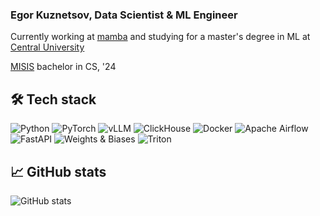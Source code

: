 ### Egor Kuznetsov, Data Scientist & ML Engineer

Currently working at [mamba](https://wamba.com/en) and studying for a master's degree in ML at [Central University](https://centraluniversity.ru/)

[MISIS](https://misis.ru/) bachelor in CS, '24

## 🛠️ Tech stack
![Python](https://img.shields.io/badge/-Python-3776AB?style=flat-square&logo=python&logoColor=white)
![PyTorch](https://img.shields.io/badge/-PyTorch-EE4C2C?style=flat-square&logo=pytorch&logoColor=white)
![vLLM](https://img.shields.io/badge/-vLLM-FF6B6B?style=flat-square&logo=github&logoColor=white)
![ClickHouse](https://img.shields.io/badge/-ClickHouse-FFCC01?style=flat-square&logo=clickhouse&logoColor=black)
![Docker](https://img.shields.io/badge/-Docker-2496ED?style=flat-square&logo=docker&logoColor=white)
![Apache Airflow](https://img.shields.io/badge/-Apache%20Airflow-017CEE?style=flat-square&logo=apache-airflow&logoColor=white)
![FastAPI](https://img.shields.io/badge/-FastAPI-009688?style=flat-square&logo=fastapi&logoColor=white)
![Weights & Biases](https://img.shields.io/badge/-Weights%20%26%20Biases-FFBE00?style=flat-square&logo=weightsandbiases&logoColor=black)
![Triton](https://img.shields.io/badge/-NVIDIA%20Triton-76B900?style=flat-square&logo=nvidia&logoColor=white)

## 📈 GitHub stats
![GitHub stats](https://github-readme-stats.vercel.app/api?username=ek2kk&show_icons=true&theme=github_dark)
